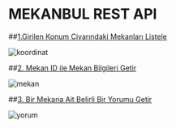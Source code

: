 # MEKANBUL REST API

##[1.Girilen Konum Civarındaki Mekanları Listele](https://odev5.alperaktug1579.repl.co/api/mekanlar?enlem=37.8&boylam=30.5)





![koordinat](https://user-images.githubusercontent.com/115136572/203395655-0f8ee6db-12a2-4520-b992-19631cdd58d7.png)





##[2. Mekan ID ile Mekan Bilgileri Getir](https://odev5.alperaktug1579.repl.co/api/mekanlar/6375ccfe08767d26e117cd8d)



![mekan](https://user-images.githubusercontent.com/115136572/203395697-a294a7fb-dc58-4a10-bfa6-1208ea405e74.png)







##[3. Bir Mekana Ait Belirli Bir Yorumu Getir](https://odev5.alperaktug1579.repl.co/api/mekanlar/6375ccfe08767d26e117cd8d/yorumlar/6375cd0712003747a522648b)




![yorum](https://user-images.githubusercontent.com/115136572/203395748-de07baaf-dc2c-46a7-b6c7-28028ad59fd6.png)









